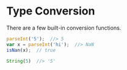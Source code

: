 # Type Conversion

There are a few built-in conversion functions.

```js
parseInt('5');  //> 5
var x = parseInt('hi');  //> NaN
isNan(x);  // true
```

```js
String(5)  //> '5'
```
